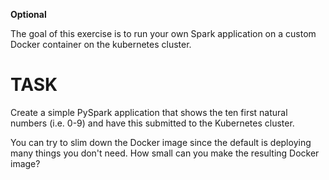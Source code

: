 **Optional**

The goal of this exercise is to run your own Spark application on a custom
Docker container on the kubernetes cluster.

TASK
====

Create a simple PySpark application that shows the ten first natural numbers
(i.e. 0-9) and have this submitted to the Kubernetes cluster.

You can try to slim down the Docker image since the default is deploying 
many things you don't need. How small can you make the resulting Docker 
image?
